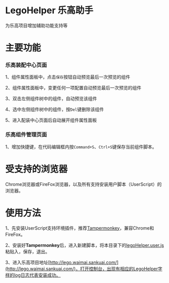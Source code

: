 # LegoHelper 乐高助手
为乐高项目增加辅助功能支持等

# 主要功能
### 乐高装配中心页面
1、组件属性面板中，点击`保存`按钮自动预览最后一次预览的组件

2、组件属性面板中，变更任何一项配置自动预览最后一次预览的组件

3、双击左侧组件树中的组件，自动预览该组件

4、选中左侧组件树中的组件，按`Del`键删除该组件

5、进入配装中心页面后自动展开组件属性面板

### 乐高组件管理页面
1、增加快捷键，在代码编辑框内按`Command+S`、`Ctrl+S`键保存当前组件脚本。

# 受支持的浏览器
Chrome浏览器或FireFox浏览器，以及所有支持安装用户脚本（UserScript）的浏览器。

# 使用方法
1、先安装UserScript支持环境插件，推荐[Tampermonkey](http://tampermonkey.net/)，兼容Chrome和FireFox。

2、安装好**Tampermonkey**后，进入新建脚本，将本目录下的[legoHelper.user.js](https://github.com/xxcanghai/userscript/raw/master/legoHelper/legoHelper.user.js)粘贴入，保存，退出。

3、进入乐高项目地址[http://lego.waimai.sankuai.com/](http://lego.waimai.sankuai.com/)，打开控制台，出现有相应的LegoHelper字样的log日志代表安装成功。
